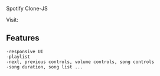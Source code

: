 Spotify Clone-JS

Visit: 
## Features
```
-responsive UI
-playlist
-next, previous controls, volume controls, song controls
-song duration, song list ...
```
